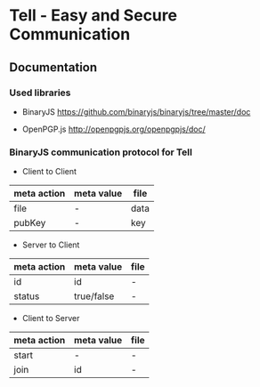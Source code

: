 # Tell - Easy and Secure Communication

## Documentation

### Used libraries

* BinaryJS
https://github.com/binaryjs/binaryjs/tree/master/doc

* OpenPGP.js
http://openpgpjs.org/openpgpjs/doc/

### BinaryJS communication protocol for Tell

* Client to Client

| meta action | meta value | file |
| ----------- | ---------- | ---- |
| file        | -          | data |
| pubKey      | -          | key  |

* Server to Client

| meta action | meta value | file |
| ----------- | ---------- | ---- |
| id          | id         | -    |
| status      | true/false | -    |

* Client to Server

| meta action | meta value | file |
| ----------- | ---------- | ---- |
| start       | -          | -    | 
| join        | id         | -    |
